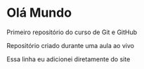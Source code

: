 # Olá Mundo
 Primeiro repositório do curso de Git e GitHub

 Repositório criado durante uma aula ao vivo 
 
 Essa linha eu adicionei diretamente do site
